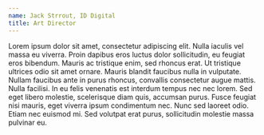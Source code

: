 ```yaml
---
name: Jack Strrout, ID Digital
title: Art Director
---
```


Lorem ipsum dolor sit amet, consectetur adipiscing elit. Nulla iaculis vel massa eu viverra. Proin dapibus eros luctus dolor sollicitudin, eu feugiat eros bibendum. Mauris ac tristique enim, sed rhoncus erat. Ut tristique ultrices odio sit amet ornare. Mauris blandit faucibus nulla in vulputate. Nullam faucibus ante in purus rhoncus, convallis consectetur augue mattis. Nulla facilisi. In eu felis venenatis est interdum tempus nec nec lorem. Sed eget libero molestie, scelerisque diam quis, accumsan purus. Fusce feugiat nisi mauris, eget viverra ipsum condimentum nec. Nunc sed laoreet odio. Etiam nec euismod mi. Sed volutpat erat purus, sollicitudin molestie massa pulvinar eu.